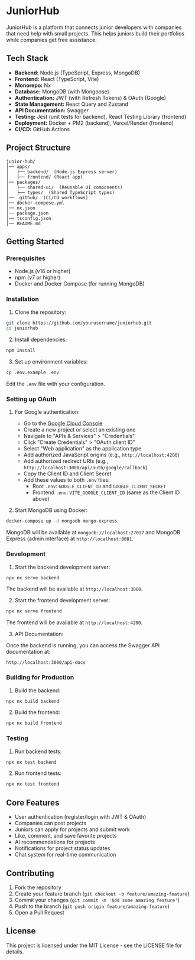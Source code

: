 # JuniorHub

JuniorHub is a platform that connects junior developers with companies that need help with small projects. This helps juniors build their portfolios while companies get free assistance.

## Tech Stack

- **Backend:** Node.js (TypeScript, Express, MongoDB)
- **Frontend:** React (TypeScript, Vite)
- **Monorepo:** Nx
- **Database:** MongoDB (with Mongoose)
- **Authentication:** JWT (with Refresh Tokens) & OAuth (Google)
- **State Management:** React Query and Zustand
- **API Documentation:** Swagger
- **Testing:** Jest (unit tests for backend), React Testing Library (frontend)
- **Deployment:** Docker + PM2 (backend), Vercel/Render (frontend)
- **CI/CD:** GitHub Actions

## Project Structure

```
junior-hub/
│── apps/
│   ├── backend/  (Node.js Express server)
│   ├── frontend/ (React app)
│── packages/
│   ├── shared-ui/  (Reusable UI components)
│   ├── types/  (Shared TypeScript types)
│── .github/  (CI/CD workflows)
│── docker-compose.yml
│── nx.json
│── package.json
│── tsconfig.json
│── README.md
```

## Getting Started

### Prerequisites

- Node.js (v16 or higher)
- npm (v7 or higher)
- Docker and Docker Compose (for running MongoDB)

### Installation

1. Clone the repository:

```bash
git clone https://github.com/yourusername/juniorhub.git
cd juniorhub
```

2. Install dependencies:

```bash
npm install
```

3. Set up environment variables:

```bash
cp .env.example .env
```

Edit the `.env` file with your configuration.

### Setting up OAuth

1. For Google authentication:
   - Go to the [Google Cloud Console](https://console.cloud.google.com/)
   - Create a new project or select an existing one
   - Navigate to "APIs & Services" > "Credentials"
   - Click "Create Credentials" > "OAuth client ID"
   - Select "Web application" as the application type
   - Add authorized JavaScript origins (e.g., `http://localhost:4200`)
   - Add authorized redirect URIs (e.g., `http://localhost:3000/api/auth/google/callback`)
   - Copy the Client ID and Client Secret
   - Add these values to both `.env` files:
     - Root `.env`: `GOOGLE_CLIENT_ID` and `GOOGLE_CLIENT_SECRET`
     - Frontend `.env`: `VITE_GOOGLE_CLIENT_ID` (same as the Client ID above)

4. Start MongoDB using Docker:

```bash
docker-compose up -d mongodb mongo-express
```

MongoDB will be available at `mongodb://localhost:27017` and MongoDB Express (admin interface) at `http://localhost:8081`.

### Development

1. Start the backend development server:

```bash
npx nx serve backend
```

The backend will be available at `http://localhost:3000`.

2. Start the frontend development server:

```bash
npx nx serve frontend
```

The frontend will be available at `http://localhost:4200`.

3. API Documentation:

Once the backend is running, you can access the Swagger API documentation at:

```
http://localhost:3000/api-docs
```

### Building for Production

1. Build the backend:

```bash
npx nx build backend
```

2. Build the frontend:

```bash
npx nx build frontend
```

### Testing

1. Run backend tests:

```bash
npx nx test backend
```

2. Run frontend tests:

```bash
npx nx test frontend
```

## Core Features

- User authentication (register/login with JWT & OAuth)
- Companies can post projects
- Juniors can apply for projects and submit work
- Like, comment, and save favorite projects
- AI recommendations for projects
- Notifications for project status updates
- Chat system for real-time communication

## Contributing

1. Fork the repository
2. Create your feature branch (`git checkout -b feature/amazing-feature`)
3. Commit your changes (`git commit -m 'Add some amazing feature'`)
4. Push to the branch (`git push origin feature/amazing-feature`)
5. Open a Pull Request

## License

This project is licensed under the MIT License - see the LICENSE file for details.
